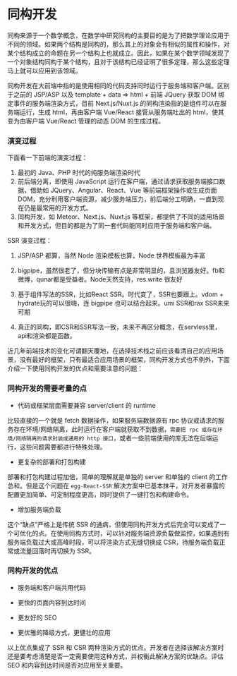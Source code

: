 # 同构开发

同构来源于一个数学概念，在数学中研究同构的主要目的是为了把数学理论应用于不同的领域。如果两个结构是同构的，那么其上的对象会有相似的属性和操作，对某个结构成立的命题在另一个结构上也就成立。因此，如果在某个数学领域发现了一个对象结构同构于某个结构，且对于该结构已经证明了很多定理，那么这些定理马上就可以应用到该领域。

同构开发在大前端中指的是使用相同的代码支持同时运行于服务端和客户端。区别于之前的 JSP/ASP 以及 template + data => html + 前端 JQuery 获取 DOM 绑定事件的服务端渲染方式，目前 Next.js/Nuxt.js 的同构渲染指的是组件可以在服务端运行，生成 html，再由客户端 Vue/React 接管从服务端吐出的 html，使其变为由客户端 Vue/React 管理的动态 DOM 的生成过程。

### 演变过程

下面看一下前端的演变过程：

1. 最初的 Java、PHP 时代的纯服务端渲染时代
2. 前后端分离，即使用 JavaScript 运行在客户端，通过请求获取服务端接口数据，借助如 JQuery、Angular、React、Vue 等前端框架操作或生成页面 DOM，充分利用客户端资源，减少服务端压力，前后端分工明确，一直到现在仍是最常用的开发方式。
3. 同构开发，如 Meteor、Next.js、Nuxt.js 等框架，都提供了不同的适用场景和开发方式，但目的都是为了同一套代码能同时应用于服务端和客户端。

SSR 演变过程：

1. JSP/ASP 都算，当然 Node 渲染模板也算，Node 世界模板最为丰富

2. bigpipe，虽然很老了，但分块传输有点是非常明显的，且浏览器友好。fb和微博，qunar都是受益者。Node天然支持，res.write 很友好

3. 基于组件写法的SSR，比如React SSR。时代变了，SSR也要跟上。vdom + hydrate玩的可以很嗨，连 bigpipe 也可以结合起来。umi SSR和rax SSR未来可期

4. 真正的同构，即CSR和SSR写法一致，未来不再区分概念，在servless里，api和渲染都是函数。

近几年前端技术的变化可谓翻天覆地，在选择技术栈之前应该看清自己的应用场景，没有最好的框架，只有最适合应用场景的框架，同构开发方式也不例外，下面介绍一下使用同构开发的优点和需要注意的问题：

### 同构开发的需要考量的点

- 代码或框架层面需要兼容 server/client 的 runtime

比较直接的一个就是 fetch 数据操作，如果服务端数据源有 rpc 协议或请求的服务存在环境/网络隔离，此时运行在客户端就获取不到数据，`需要把 rpc 或存在环境/网络隔离的请求封装成通用的 http 接口`，或者一些前端使用的库无法在后端运行，这些问题需要都进行特殊处理。

- 更复杂的部署和打包构建

部署和打包构建过程加倍，简单的理解就是单独的 server 和单独的 client 的工作总和。但是这个问题在 `egg-React-SSR` 解决方案中已基本抹平，对开发者暴露的配置更加简单、可定制程度更高，同时提供了一键打包和构建命令。

- 增加服务端负载

这个“缺点”严格上是传统 SSR 的通病，但使用同构开发方式后完全可以变成了一个可优化的点。在使用同构方式时，可以针对服务端资源负载做监控，如果遇到有服务端负载过大或高峰时段，可以将渲染方式无缝切换成 CSR，待服务端负载正常或流量回落时再切换为 SSR。

### 同构开发的优点

- 服务端和客户端共用代码

- 更快的页面内容到达时间

- 更友好的 SEO

- 更优雅的降级方式，更健壮的应用

以上优点集成了 SSR 和 CSR 两种渲染方式的优点。开发者在选择该解决方案时还是要考虑清楚是否一定需要使用这种方式，并权衡此解决方案的优缺点。评估 SEO 和内容到达时间是否对应用至关重要。
